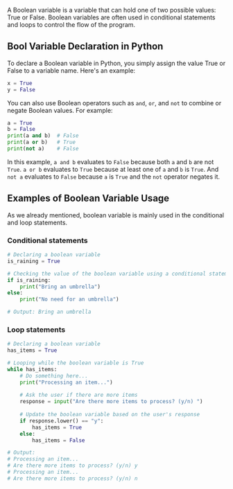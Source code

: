 A Boolean variable is a variable that can hold one of two possible values: True or False. Boolean variables are often used in conditional statements and loops to control the flow of the program.

## Bool Variable Declaration in Python

To declare a Boolean variable in Python, you simply assign the value True or False to a variable name. Here's an example:

```python
x = True
y = False
```

You can also use Boolean operators such as `and`, `or`, and `not` to combine or negate Boolean values. For example:

```python
a = True
b = False
print(a and b)  # False
print(a or b)   # True
print(not a)    # False
```

In this example, `a and b` evaluates to `False` because both `a` and `b` are not `True`. `a or b` evaluates to `True` because at least one of `a` and `b` is `True`. And `not a` evaluates to `False` because `a` is `True` and the `not` operator negates it.

## Examples of Boolean Variable Usage

As we already mentioned, boolean variable is mainly used in the conditional and loop statements.

### Conditional statements

```python
# Declaring a boolean variable
is_raining = True

# Checking the value of the boolean variable using a conditional statement
if is_raining:
    print("Bring an umbrella")
else:
    print("No need for an umbrella")

# Output: Bring an umbrella
```

### Loop statements

```python
# Declaring a boolean variable
has_items = True

# Looping while the boolean variable is True
while has_items:
    # Do something here...
    print("Processing an item...")
    
    # Ask the user if there are more items
    response = input("Are there more items to process? (y/n) ")
    
    # Update the boolean variable based on the user's response
    if response.lower() == "y":
        has_items = True
    else:
        has_items = False

# Output: 
# Processing an item...
# Are there more items to process? (y/n) y
# Processing an item...
# Are there more items to process? (y/n) n
```
